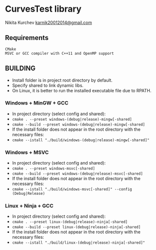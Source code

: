 # CurvesTest library #

Nikita Kurchev <karnik20012014@gmail.com>

## Requirements ##

    CMake
    MSVC or GCC compiler with C++11 and OpenMP support
    
## BUILDING ##
      
- Install folder is in project root directory by default.
- Specify shared to link dynamic libs.
- On Linux, it is better to run the installed executable file due to RPATH.

### Windows + MinGW + GCC ###
* In project directory (select config and shared):
* ```cmake . --preset windows-(debug|release)-mingw[-shared]```
* ```cmake --build --preset windows-(debug|release)-mingw[-shared]```
* If the install folder does not appear in the root directory with the necessary files:
* ```cmake --istall "./build/windows-(debug|release)-mingw[-shared]"```

### Windows + MSVC ###
* In project directory (select config and shared):
* ```cmake . --preset windows-msvc[-shared]```
* ```cmake --build --preset windows-(debug|release)-msvc[-shared]```
* If the install folder does not appear in the root directory with the necessary files:
* ```cmake --istall "./build/windows-msvc[-shared]" --config (Debug|Release)```

### Linux + Ninja + GCC ###
* In project directory (select config and shared):
* ```cmake . --preset linux-(debug|release)-ninja[-shared]```
* ```cmake --build --preset linux-(debug|release)-ninja[-shared]```
* If the install folder does not appear in the root directory with the necessary files:
* ```cmake --istall "./build/linux-(debug|release)-ninja[-shared]"```

